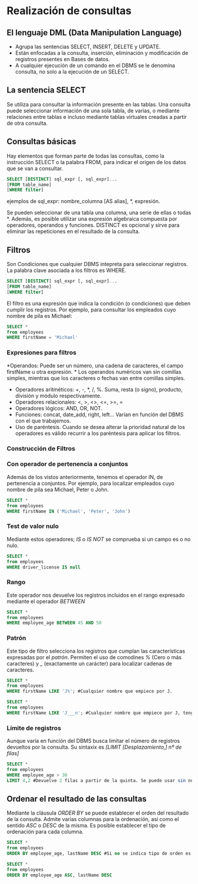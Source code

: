 # Realización de consultas
## El lenguaje DML (Data Manipulation Language)
* Agrupa las sentencias SELECT, INSERT, DELETE y UPDATE.
* Están enfocadas a la consulta, inserción, eliminación y modificación de registros presentes en Bases de datos. 
* A cualquier ejecución de un comando en el DBMS se le denomina consulta, no solo a la ejecución de un SELECT.

## La sentencia SELECT
Se utiliza para consultar la información presente en las tablas. Una consulta puede seleccionar información de una sola tabla, de varias, o mediante relaciones entre tablas e incluso mediante tablas virtuales creadas a partir de otra consulta.

## Consultas básicas

Hay elementos que forman parte de todas las consultas, como la instrucción SELECT o la palabra FROM, para indicar el origen de los datos que se van a consultar.

```sql
SELECT [DISTINCT] sql_expr [, sql_expr]... 
[FROM table_name]
[WHERE filter]
```

ejemplos de sql_expr: nombre_columna [AS alias], *, expresión.

Se pueden seleccionar de una tabla una columna, una serie de ellas o todas *. Además, es posible utilizar una expresión algebraica compuesta por operadores, operandos y funciones. DISTINCT es opcional y sirve para eliminar las repeticiones en el resultado de la consulta.




## Filtros

Son Condiciones que cualquier DBMS intepreta para seleccionar registros. La palabra clave asociada a los filtros es WHERE.

```sql
SELECT [DISTINCT] sql_expr [, sql_expr]... 
[FROM table_name]
[WHERE filter]
``` 

El filtro es una expresión que indica la condición (o condiciones) que deben cumplir los registros. Por ejemplo, para consultar los empleados cuyo nombre de pila es Michael:

```sql
SELECT * 
from employees
WHERE firstName = 'Michael'
```

### Expresiones para filtros

*Operandos: Puede ser un número, una cadena de caracteres, el campo firstName u otra expresión. 
	* Los operandos numéricos van sin comillas simples, mientras que los caracteres o fechas van entre comillas simples.
* Operadores aritméticos: +, -, *, /, %. Suma, resta (o signo), producto, división y módulo respectivamente.
* Operadores relacionales: <, >, <>, <=, >=, = 
* Operadores lógicos: AND, OR, NOT.
* Funciones: concat, date_add, right, left... Varían en función del DBMS con el que trabajemos. 
* Uso de paréntesis. Cuando se desea alterar la prioridad natural de los operadores es válido recurrir a los paréntesis para aplicar los filtros.
### Construcción de Filtros
### Con operador de pertenencia a conjuntos
Además de los vistos anteriormente, tenemos el operador IN, de pertenencia a conjuntos. Por ejemplo, para localizar empleados cuyo nombre de pila sea Michael, Peter o John.
```sql
SELECT * 
from employees
WHERE firstName IN ('Michael', 'Peter', 'John')
```

### Test de valor nulo

Mediante estos operadores; *IS* o *IS NOT* se comprueba si un campo es o no nulo.

```sql
SELECT * 
from employees
WHERE driver_license IS null
```


### Rango

Este operador nos devuelve los registros incluidos en el rango expresado mediante el operador *BETWEEN*

```sql
SELECT * 
from employees
WHERE employee_age BETWEEN 45 AND 50
```

### Patrón

Este tipo de filtro selecciona los registros que cumplan las características expresadas por el *patrón*. Permiten el uso de comodines *%* (Cero o más caracteres) y *_* (exactamente un carácter) para localizar cadenas de caracteres. 

```sql
SELECT * 
from employees
WHERE firstName LIKE 'J%'; #Cualquier nombre que empiece por J.

SELECT * 
from employees
WHERE firstName LIKE 'J___n'; #Cualquier nombre que empiece por J, tenga cinco letras y acabe en n.
```

### Límite de registros

Aunque varía en función del DBMS busca limitar el número de registros devueltos por la consulta. Su sintaxix es *[LIMIT [Desplazamiento,] nº de filas]*

```sql
SELECT * 
from employees
WHERE employee_age > 30
LIMIT 4,2 #Devuelve 2 filas a partir de la quinta. Se puede usar sin número de filas.
```

## Ordenar el resultado de las consultas

Mediante la cláusula *ORDER BY* se puede establecer el orden del resultado de la consulta. Admite varias columnas para la ordenación, así como el sentido *ASC* o *DESC* de la misma. Es posible establecer el tipo de ordenación para cada columna.

```sql
SELECT * 
from employees
ORDER BY employee_age, lastName DESC #Si no se indica tipo de orden es ASC por defecto

SELECT * 
from employees
ORDER BY employee_age ASC, lastName DESC
```
